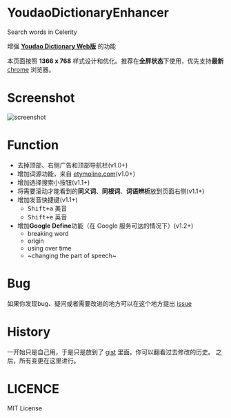 # YoudaoDictionaryEnhancer
Search words in Celerity

增强 [**Youdao Dictionary Web版**](http://dict.youdao.com/) 的功能

本页面按照 **1366 x 768** 样式设计和优化。推荐在**全屏状态**下使用，优先支持**最新** [chrome](https://www.google.com/chrome/browser/desktop/index.html) 浏览器。

# Screenshot
![screenshot](https://cloud.githubusercontent.com/assets/1274730/18658208/3e70316c-7f33-11e6-9f41-09cfdc6da716.png)

# Function
+ 去掉顶部、右侧广告和顶部导航栏(v1.0+)
+ 增加词源功能，来自 [etymoline.com](http://www.etymonline.com/index.php)(v1.0+)
+ 增加选择搜索小按钮(v1.1+)
+ 将需要滚动才能看到的**同义词**、**同根词**、**词语辨析**放到页面右侧(v1.1+)
+ 增加发音快捷键(v1.1+)
  - <kbd>Shift+a</kbd> 美音
  - <kbd>Shift+e</kbd> 英音
+ 增加**Google Define**功能（在 Google 服务可达的情况下）(v1.2+)
  - breaking word
  - origin
  - using over time
  - ~changing the part of speech~

# Bug
如果你发现bug、疑问或者需要改进的地方可以在这个地方提出 [issue](https://github.com/creamidea/YoudaoDictionaryEnhancer/issues)

# History
一开始只是自己用，于是只是放到了 [gist](https://gist.github.com/creamidea/c13b2deae88c1906e43eff8e205815af) 里面。你可以翻看过去修改的历史。
之后，所有变更在这里进行。

# LICENCE
MIT License